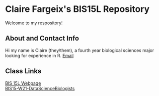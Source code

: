 # Claire Fargeix's BIS15L Repository
Welcome to my respository!

## About and Contact Info
Hi my name is Claire (they/them), a fourth year biological sciences major looking for experience in R. 
[Email](mailto:cefargeix@ucdavis.edu)

## Class Links  
[BIS 15L Webpage](https://jmledford3115.github.io/datascibiol/)  
[BIS15-W21-DataScienceBiologists](https://github.com/jmledford3115/BIS15L-W21-DataScienceBiologists)  
